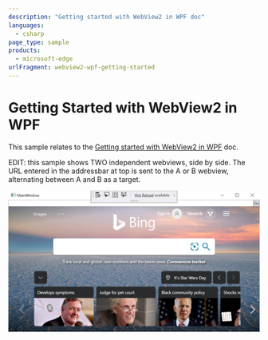 ```yaml
---
description: "Getting started with WebView2 in WPF doc"
languages: 
  - csharp
page_type: sample
products: 
  - microsoft-edge
urlFragment: webview2-wpf-getting-started
---
```

# Getting Started with WebView2 in WPF

This sample relates to the [Getting started with WebView2 in WPF](https://docs.microsoft.com/microsoft-edge/webview2/gettingstarted/wpf) doc.

EDIT: this sample shows TWO independent webviews, side by side. The URL entered in the addressbar at top is sent to the A or B webview, alternating between A and B as a target.

![sample snapshot](https://raw.githubusercontent.com/MicrosoftDocs/edge-developer/master/microsoft-edge/webview2/gettingstarted/media/wpf-gettingstarted-app.png)
